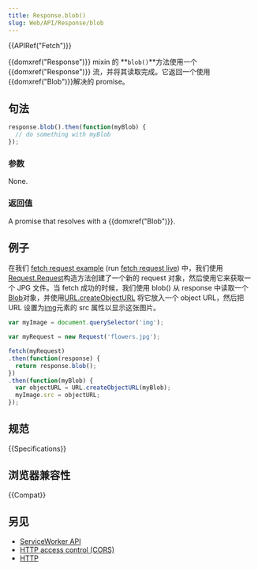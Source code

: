 ```yaml
---
title: Response.blob()
slug: Web/API/Response/blob
---
```


{{APIRef("Fetch")}}

{{domxref("Response")}} mixin 的 **`blob()`**方法使用一个 {{domxref("Response")}} 流，并将其读取完成。它返回一个使用{{domxref("Blob")}}解决的 promise。

## 句法

```js
response.blob().then(function(myBlob) {
  // do something with myBlob
});
```

### 参数

None.

### 返回值

A promise that resolves with a {{domxref("Blob")}}.

## 例子

在我们 [fetch request example](https://github.com/mdn/fetch-examples/tree/gh-pages/fetch-request) (run [fetch request live](http://mdn.github.io/fetch-examples/fetch-request/)) 中，我们使用[Request.Request](/zh-CN/docs/Mozilla/Add-ons/WebExtensions/API/webRequest/RequestFilter)构造方法创建了一个新的 request 对象，然后使用它来获取一个 JPG 文件。当 fetch 成功的时候，我们使用 blob() 从 response 中读取一个[Blob](/zh-CN/docs/Web/API/Blob)对象，并使用[URL.createObjectURL](/zh-CN/docs/Web/API/URL/createObjectURL) 将它放入一个 object URL，然后把 URL 设置为[img](/zh-CN/docs/Web/HTML/Element/img)元素的 src 属性以显示这张图片。

```js
var myImage = document.querySelector('img');

var myRequest = new Request('flowers.jpg');

fetch(myRequest)
.then(function(response) {
  return response.blob();
})
.then(function(myBlob) {
  var objectURL = URL.createObjectURL(myBlob);
  myImage.src = objectURL;
});
```

## 规范

{{Specifications}}

## 浏览器兼容性

{{Compat}}

## 另见

- [ServiceWorker API](/zh-CN/docs/Web/API/ServiceWorker_API)
- [HTTP access control (CORS)](/zh-CN/docs/Web/HTTP/Access_control_CORS)
- [HTTP](/zh-CN/docs/Web/HTTP)
